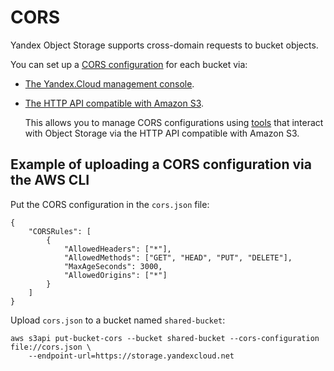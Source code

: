# CORS

Yandex Object Storage supports cross-domain requests to bucket objects.

You can set up a [CORS configuration](configuration.md) for each bucket via:

- [The Yandex.Cloud management console](setup.md).

- [The HTTP API compatible with Amazon S3](../s3/index.md).

    This allows you to manage CORS configurations using [tools](../instruments/index.md) that interact with Object Storage via the HTTP API compatible with Amazon S3.

## Example of uploading a CORS configuration via the AWS CLI

Put the CORS configuration in the `cors.json` file:

```
{
    "CORSRules": [
        {
            "AllowedHeaders": ["*"],
            "AllowedMethods": ["GET", "HEAD", "PUT", "DELETE"],
            "MaxAgeSeconds": 3000,
            "AllowedOrigins": ["*"]
        }
    ]
}
```

Upload `cors.json` to a bucket named `shared-bucket`:

```
aws s3api put-bucket-cors --bucket shared-bucket --cors-configuration file://cors.json \
    --endpoint-url=https://storage.yandexcloud.net
```

